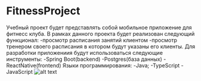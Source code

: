 # FitnessProject
Учебный проект будет представлять собой мобильное приложение для фитнесс клуба. В рамках данного проекта будет реализован следующий функционал:
-просмотр расписания занятий клиентом
-просмотр тренером своего расписания в котором будут указаны его клиенты.
Для разработки приложениия будут использоваться следующие инструменты:
-Spring Boot(backend)
-Postgres(база данных)
-ReactNative(frontend)
Языки программирования:
-Java;
-TypeScript
-JavaScript
![alt text](https://disk.yandex.ru/d/lkCUCAmdsVWJgQ "Описание будет тут")​
